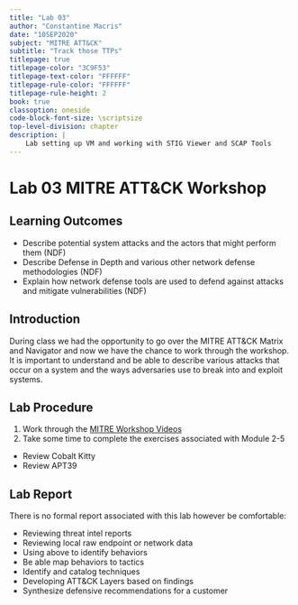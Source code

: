 ```yaml
---
title: "Lab 03"
author: "Constantine Macris"
date: "10SEP2020"
subject: "MITRE ATT&CK"
subtitle: "Track those TTPs"
titlepage: true
titlepage-color: "3C9F53"
titlepage-text-color: "FFFFFF"
titlepage-rule-color: "FFFFFF"
titlepage-rule-height: 2
book: true
classoption: oneside
code-block-font-size: \scriptsize
top-level-division: chapter
description: |
    Lab setting up VM and working with STIG Viewer and SCAP Tools
---
```


# Lab 03 MITRE ATT&CK Workshop

## Learning Outcomes

* Describe potential system attacks and the actors that might perform them (NDF)
* Describe Defense in Depth and various other network defense methodologies (NDF)
* Explain how network defense tools are used to defend against attacks and mitigate vulnerabilities (NDF)

## Introduction

During class we had the opportunity to go over the MITRE ATT&CK Matrix and Navigator and now we have the chance to work through the workshop. It is important to understand and be able to describe various attacks that occur on a system and the ways adversaries use to break into and exploit systems. 


## Lab Procedure

1) Work through the [MITRE Workshop Videos]
2) Take some time to complete the exercises associated with Module 2-5
  * Review Cobalt Kitty
  * Review APT39

## Lab Report

There is no formal report associated with this lab however be comfortable:
* Reviewing threat intel reports
* Reviewing local raw endpoint or network data
* Using above to identify behaviors 
* Be able map behaviors to tactics 
* Identify and catalog techniques
* Developing ATT&CK Layers based on findings
* Synthesize defensive recommendations for a customer

[MITRE Workshop Videos]:https://attack.mitre.org/resources/training/cti/
[MITRE Workshop Slide Deck]:https://attack.mitre.org/docs/training-cti/CTI%20Workshop%20Full%20Slides.pdf